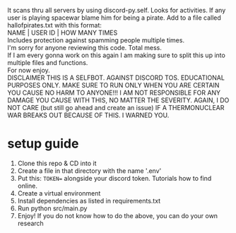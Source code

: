It scans thru all servers by using discord-py.self. Looks for activities. If any user is playing spacewar blame him for being a pirate. Add to a file called hallofpirates.txt with this format:  
NAME | USER ID | HOW MANY TIMES  
Includes protection against spamming people multiple times.  
I'm sorry for anyone reviewing this code. Total mess.  
If I am every gonna work on this again I am making sure to split this up into multiple files and functions.  
For now enjoy.  
DISCLAIMER THIS IS A SELFBOT. AGAINST DISCORD TOS. EDUCATIONAL PURPOSES ONLY. MAKE SURE TO RUN ONLY WHEN YOU ARE CERTAIN YOU CAUSE NO HARM TO ANYONE!!! I AM NOT RESPONSIBLE FOR ANY DAMAGE YOU CAUSE WITH THIS, NO MATTER THE SEVERITY.
AGAIN, I DO NOT CARE (but still go ahead and create an issue) IF A THERMONUCLEAR WAR BREAKS OUT BECAUSE OF THIS. I WARNED YOU.
# setup guide
1. Clone this repo & CD into it
2. Create a file in that directory with the name '.env'
3. Put this: `TOKEN=` alongside your discord token. Tutorials how to find online.
4. Create a virtual environment
5. Install dependencies as listed in requirements.txt
6. Run python src/main.py
7. Enjoy!
If you do not know how to do the above, you can do your own research
